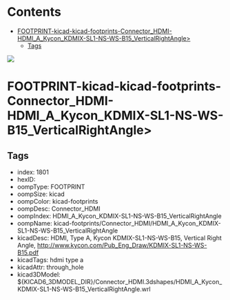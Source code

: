 



Contents
========

* [FOOTPRINT-kicad-kicad-footprints-Connector_HDMI-HDMI_A_Kycon_KDMIX-SL1-NS-WS-B15_VerticalRightAngle>](#footprint-kicad-kicad-footprints-connector_hdmi-hdmi_a_kycon_kdmix-sl1-ns-ws-b15_verticalrightangle)
	* [Tags](#tags)
  
![][im]
# FOOTPRINT-kicad-kicad-footprints-Connector_HDMI-HDMI_A_Kycon_KDMIX-SL1-NS-WS-B15_VerticalRightAngle>

## Tags

- index: 1801
- hexID: 
- oompType: FOOTPRINT
- oompSize: kicad
- oompColor: kicad-footprints
- oompDesc: Connector_HDMI
- oompIndex: HDMI_A_Kycon_KDMIX-SL1-NS-WS-B15_VerticalRightAngle
- oompName: kicad-footprints/Connector_HDMI/HDMI_A_Kycon_KDMIX-SL1-NS-WS-B15_VerticalRightAngle
- kicadDesc: HDMI, Type A, Kycon KDMIX-SL1-NS-WS-B15, Vertical Right Angle, http://www.kycon.com/Pub_Eng_Draw/KDMIX-SL1-NS-WS-B15.pdf
- kicadTags: hdmi type a
- kicadAttr: through_hole
- kicad3DModel: ${KICAD6_3DMODEL_DIR}/Connector_HDMI.3dshapes/HDMI_A_Kycon_KDMIX-SL1-NS-WS-B15_VerticalRightAngle.wrl



[im]: image.png
